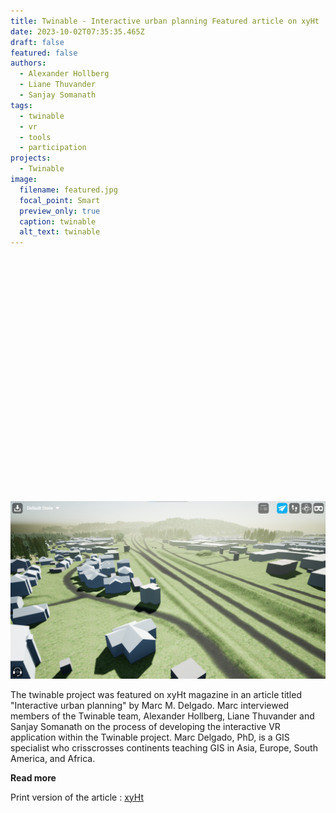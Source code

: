 ```yaml
---
title: Twinable - Interactive urban planning Featured article on xyHt 
date: 2023-10-02T07:35:35.465Z
draft: false
featured: false
authors:
  - Alexander Hollberg
  - Liane Thuvander
  - Sanjay Somanath
tags:
  - twinable
  - vr
  - tools
  - participation
projects:
  - Twinable
image:
  filename: featured.jpg
  focal_point: Smart
  preview_only: true
  caption: twinable
  alt_text: twinable
---
```

<div style="left: 0px; width: 100%; height: 0px; position: relative; padding-bottom: 75%;"><div data-url="https://issuu.com/diversionspub/docs/xyht_1023_issupdf/12" style="top: 0px; left: 0px; width: 100%; height: 100%; position: absolute;" class="issuuembed"></div><script type="text/javascript" src="//e.issuu.com/embed.js" async="true"></script></div>

![Twinable VR screencapture](featured.jpg)

The twinable project was featured on xyHt magazine in an article titled "Interactive urban planning" by Marc M. Delgado. Marc interviewed members of the Twinable team, Alexander Hollberg, Liane Thuvander and Sanjay Somanath on the process of developing the interactive VR application within the Twinable project. 
Marc Delgado, PhD, is a GIS specialist who crisscrosses continents teaching GIS in Asia, Europe, South America, and Africa.

**Read more**

Print version of the article : [xyHt](https://issuu.com/diversionspub/docs/xyht_1023_issupdf/12)